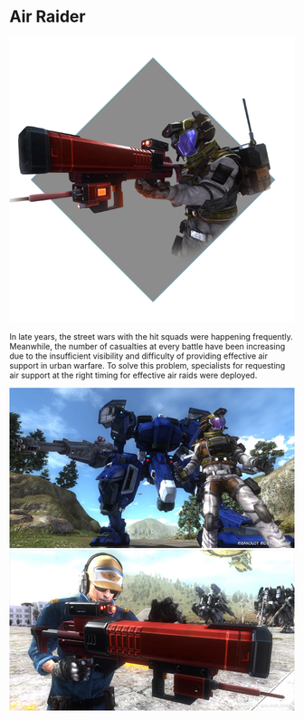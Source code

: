 # Air Raider

![Air Raider](../images/edf_intro_main04.png)

In late years, the street wars with the hit squads were happening frequently.
Meanwhile, the number of casualties at every battle have been increasing due to the insufficient visibility and difficulty of providing effective air support in urban warfare.
To solve this problem, specialists for requesting air support at the right timing for effective air raids were deployed.

![Air Raider](../images/edf_intro_main04_thum01.jpg)
![Air Raider](../images/edf_intro_main04_thum02.jpg)